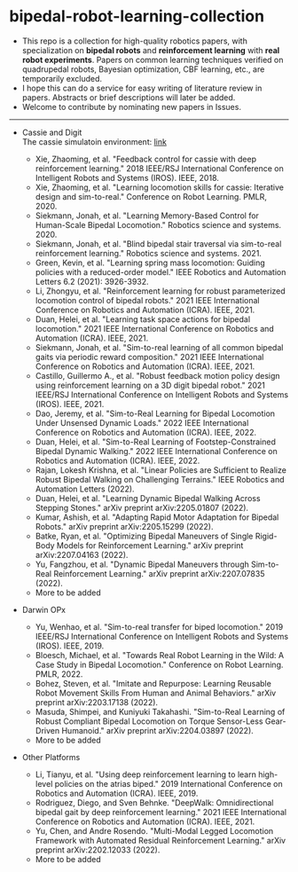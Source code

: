 # bipedal-robot-learning-collection  
+ This repo is a collection for high-quality robotics papers, with specialization on **bipedal robots** and **reinforcement learning** with **real robot experiments**. Papers on common learning techniques verified on quadrupedal robots, Bayesian optimization, CBF learning, etc., are temporarily excluded.       
+ I hope this can do a service for easy writing of literature review in papers. Abstracts or brief descriptions will later be added.     
+ Welcome to contribute by nominating new papers in Issues.    
 
------  
+ Cassie and Digit   
The cassie simulatoin environment: [link](https://github.com/osudrl/cassie-mujoco-sim)    
  - Xie, Zhaoming, et al. "Feedback control for cassie with deep reinforcement learning." 2018 IEEE/RSJ International Conference on Intelligent Robots and Systems (IROS). IEEE, 2018.  
  - Xie, Zhaoming, et al. "Learning locomotion skills for cassie: Iterative design and sim-to-real." Conference on Robot Learning. PMLR, 2020.   
  - Siekmann, Jonah, et al. "Learning Memory-Based Control for Human-Scale Bipedal Locomotion." Robotics science and systems. 2020.
  - Siekmann, Jonah, et al. "Blind bipedal stair traversal via sim-to-real reinforcement learning." Robotics science and systems. 2021.  
  - Green, Kevin, et al. "Learning spring mass locomotion: Guiding policies with a reduced-order model." IEEE Robotics and Automation Letters 6.2 (2021): 3926-3932.
  - Li, Zhongyu, et al. "Reinforcement learning for robust parameterized locomotion control of bipedal robots." 2021 IEEE International Conference on Robotics and Automation (ICRA). IEEE, 2021.   
  - Duan, Helei, et al. "Learning task space actions for bipedal locomotion." 2021 IEEE International Conference on Robotics and Automation (ICRA). IEEE, 2021.  
  - Siekmann, Jonah, et al. "Sim-to-real learning of all common bipedal gaits via periodic reward composition." 2021 IEEE International Conference on Robotics and Automation (ICRA). IEEE, 2021.  
  - Castillo, Guillermo A., et al. "Robust feedback motion policy design using reinforcement learning on a 3D digit bipedal robot." 2021 IEEE/RSJ International Conference on Intelligent Robots and Systems (IROS). IEEE, 2021.
  - Dao, Jeremy, et al. "Sim-to-Real Learning for Bipedal Locomotion Under Unsensed Dynamic Loads." 2022 IEEE International Conference on Robotics and Automation (ICRA). IEEE, 2022.  
  - Duan, Helei, et al. "Sim-to-Real Learning of Footstep-Constrained Bipedal Dynamic Walking." 2022 IEEE International Conference on Robotics and Automation (ICRA). IEEE, 2022.  
  - Rajan, Lokesh Krishna, et al. "Linear Policies are Sufficient to Realize Robust Bipedal Walking on Challenging Terrains." IEEE Robotics and Automation Letters (2022).  
  - Duan, Helei, et al. "Learning Dynamic Bipedal Walking Across Stepping Stones." arXiv preprint arXiv:2205.01807 (2022). 
  - Kumar, Ashish, et al. "Adapting Rapid Motor Adaptation for Bipedal Robots." arXiv preprint arXiv:2205.15299 (2022).  
  - Batke, Ryan, et al. "Optimizing Bipedal Maneuvers of Single Rigid-Body Models for Reinforcement Learning." arXiv preprint arXiv:2207.04163 (2022).   
  - Yu, Fangzhou, et al. "Dynamic Bipedal Maneuvers through Sim-to-Real Reinforcement Learning." arXiv preprint arXiv:2207.07835 (2022).  
  - More to be added

+ Darwin OPx  
  - Yu, Wenhao, et al. "Sim-to-real transfer for biped locomotion." 2019 IEEE/RSJ International Conference on Intelligent Robots and Systems (IROS). IEEE, 2019.
  - Bloesch, Michael, et al. "Towards Real Robot Learning in the Wild: A Case Study in Bipedal Locomotion." Conference on Robot Learning. PMLR, 2022.
  - Bohez, Steven, et al. "Imitate and Repurpose: Learning Reusable Robot Movement Skills From Human and Animal Behaviors." arXiv preprint arXiv:2203.17138 (2022).
  - Masuda, Shimpei, and Kuniyuki Takahashi. "Sim-to-Real Learning of Robust Compliant Bipedal Locomotion on Torque Sensor-Less Gear-Driven Humanoid." arXiv preprint arXiv:2204.03897 (2022).
  - More to be added

+ Other Platforms  
  - Li, Tianyu, et al. "Using deep reinforcement learning to learn high-level policies on the atrias biped." 2019 International Conference on Robotics and Automation (ICRA). IEEE, 2019.
  - Rodriguez, Diego, and Sven Behnke. "DeepWalk: Omnidirectional bipedal gait by deep reinforcement learning." 2021 IEEE International Conference on Robotics and Automation (ICRA). IEEE, 2021.   
  - Yu, Chen, and Andre Rosendo. "Multi-Modal Legged Locomotion Framework with Automated Residual Reinforcement Learning." arXiv preprint arXiv:2202.12033 (2022).  
  - More to be added

